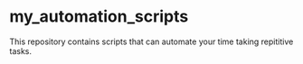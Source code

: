 # my_automation_scripts
This repository contains scripts that can automate your time taking repititive tasks.
